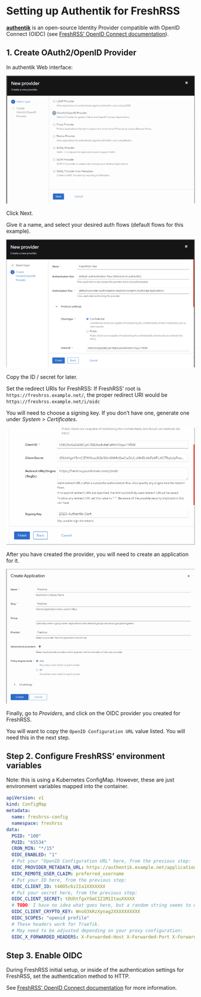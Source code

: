 # Setting up Authentik for FreshRSS

**[authentik](https://goauthentik.io/)** is an open-source Identity Provider compatible with OpenID Connect (OIDC) (see [FreshRSS’ OpenID Connect documentation](16_OpenID-Connect.md)).

## 1. Create OAuth2/OpenID Provider

In authentik Web interface:

![authentik-new-provider-type](../img/admins/authentik-01.png)

Click Next.

Give it a name, and select your desired auth flows (default flows for this example).

![authentik-new-provider-create](../img/admins/authentik-02.png)

Copy the ID / secret for later.

Set the redirect URIs for FreshRSS: If FreshRSS’ root is `https://freshrss.example.net/`, the proper redirect URI would be `https://freshrss.example.net/i/oidc`

You will need to choose a signing key.
If you don’t have one, generate one under *System > Certificates*.

![authentik-new-provider-secrets](../img/admins/authentik-03.png)

After you have created the provider, you will need to create an application for it.

![authentik-create-application](../img/admins/authentik-04.png)

Finally, go to *Providers*, and click on the OIDC provider you created for FreshRSS.

You will want to copy the `OpenID Configuration URL` value listed.
You will need this in the next step.

## Step 2. Configure FreshRSS’ environment variables

Note: this is using a Kubernetes ConfigMap.
However, these are just environment variables mapped into the container.

```yaml
apiVersion: v1
kind: ConfigMap
metadata:
  name: freshrss-config
  namespace: freshrss
data:
  PGID: "100"
  PUID: "65534"
  CRON_MIN: "*/15"
  OIDC_ENABLED: "1"
  # Put your "OpenID Configuration URL" here, from the previous step:
  OIDC_PROVIDER_METADATA_URL: https://authentik.example.net/application/o/freshrss/.well-known/openid-configuration
  OIDC_REMOTE_USER_CLAIM: preferred_username
  # Put your ID here, from the previous step:
  OIDC_CLIENT_ID: t48O5c6z2Ia1XXXXXXX
  # Put your secret here, from the previous step:
  OIDC_CLIENT_SECRET: tDUhtfgxY5mCIZ1M1ItauXXXXX
  # TODO: I have no idea what goes here, but a random string seems to work just fine:
  OIDC_CLIENT_CRYPTO_KEY: WnoO3kRzXynag2XXXXXXXXXX
  OIDC_SCOPES: "openid profile"
  # These headers work for Traefik.
  # May need to be adjusted depending on your proxy configuration:
  OIDC_X_FORWARDED_HEADERS: X-Forwarded-Host X-Forwarded-Port X-Forwarded-Proto
```

## Step 3. Enable OIDC

During FreshRSS initial setup, or inside of the authentication settings for FreshRSS, set the authentication method to HTTP.

See [FreshRSS’ OpenID Connect documentation](16_OpenID-Connect.md) for more information.
